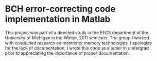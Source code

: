 # BCH error-correcting code implementation in Matlab

This project was part of a directed study in the EECS department of the University of Michigan in the Winter, 2011 semester. The group I worked with conducted research on memristor memory technologies. I apologize for the lack of documentation; I wrote this code as a junior in undergrad prior to appreciating the importance of proper documentation.

